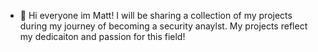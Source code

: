- 👋 Hi everyone im Matt! I will be sharing a collection of my projects during my journey of becoming a security anaylst. My projects reflect my dedicaiton and passion for this field! 
